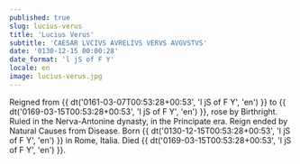 ```yaml
---
published: true
slug: lucius-verus
title: 'Lucius Verus'
subtitle: 'CAESAR LVCIVS AVRELIVS VERVS AVGVSTVS'
date: '0130-12-15 00:00:28'
date_format: 'l jS of F Y'
locale: en
image: lucius-verus.jpg
---
```


Reigned from {{ dt('0161-03-07T00:53:28+00:53', 'l jS of F Y', 'en') }} to {{ dt('0169-03-15T00:53:28+00:53', 'l jS of F Y', 'en') }}, rose by Birthright. Ruled in the Nerva-Antonine dynasty, in the Principate era. Reign ended by Natural Causes from Disease. Born {{ dt('0130-12-15T00:53:28+00:53', 'l jS of F Y', 'en') }} in Rome, Italia. Died {{ dt('0169-03-15T00:53:28+00:53', 'l jS of F Y', 'en') }}.
